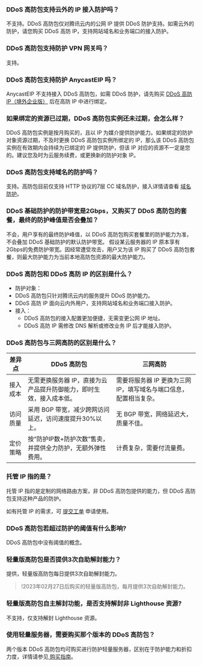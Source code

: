 ### DDoS 高防包支持云外的 IP 接入防护吗？
不支持。DDoS 高防包仅对腾讯云内的公网 IP 提供 DDoS 防护支持。如需云外的防护，请您购买 DDoS 高防 IP，支持网站域名和业务端口的接入防护。

### DDoS 高防包支持防护 VPN 网关吗？
支持。

### DDoS 高防包支持防护 AnycastEIP 吗？
AnycastEIP 不支持接入 DDoS 高防包，如需 DDoS 防护，请先购买 [DDoS 高防 IP（境外企业版）](https://cloud.tencent.com/document/product/1014/56251) 后在高防 IP 中进行绑定。



### 如果绑定的资源已过期，DDoS 高防包实例还未过期，会怎么样？ 
DDoS 高防包实例是按月购买的，且以 IP 为媒介提供防护能力。如果绑定的防护对象资源过期，不及时更换 DDoS 高防包实例所绑定的 IP，那么该 DDoS 高防包实例在有效期内会持续为已绑定的 IP 提供防护，但该 IP 对应的资源不一定是您的。建议您及时为云服务续费，或更换新的防护对象 IP。

### DDoS 高防包支持域名的防护吗？
支持。高防包目前仅支持 HTTP 协议的7层 CC 域名防护，接入详情请查看 [域名防护](https://cloud.tencent.com/document/product/1021/43921)。

### DDoS 基础防护的防护带宽是2Gbps，又购买了 DDoS 高防包的套餐，最终的防护峰值是否会叠加？
不会，用户享有的最终防护峰值，以 DDoS 高防包购买套餐里的防护能力为准，不会叠加 DDoS 基础防护的默认防护带宽。
假设某云服务器的 IP 原本享有2Gbps的免费防护带宽。因经常遭受攻击，用户又为该 IP 购买了 DDoS 高防包套餐，则最大防护能力为当前本地高防包资源的最大防护能力。

### DDoS 高防包和 DDoS 高防 IP 的区别是什么？
- 防护对象：
 -  DDoS 高防包只针对腾讯云内的服务提升 DDoS 防护能力。
 -  DDoS 高防 IP 面向云内外用户，支持网站域名和业务端口接入防护。
- 接入：
  - DDoS 高防包的接入配置更加便捷，无需变更公网 IP 地址。
  - DDoS 高防 IP 需修改 DNS 解析或修改业务 IP 后才能接入防护。

### DDoS 高防包与三网高防的区别是什么？
|     差异点     | DDoS 高防包             | 三网高防                  |
| -------- | -------------------- | ------------------- |
| 接入成本 | 无需更换服务器 IP，直接为云产品提升防御能力，即时生效，接入成本低。 | 需要将服务器 IP 更换为三网 IP，填写域名与端口信息，配置相当复杂。 |
| 访问质量 | 采用 BGP 带宽，减少跨网访问延迟，访问速度提升30%以上。         | 无 BGP 带宽，网络延迟大，质量不佳。                              |
| 定价策略 | 按“防护IP数+防护次数”售卖，并提供全力防护，无额外弹性费用。       | 计费复杂，需要付流量费。|   

### 托管 IP 指的是？
托管 IP 指的是定制的网络路由方案，非 DDoS 高防包提供的能力，但 DDoS 高防包支持这种产品的防护。

如有托管 IP 的需求，可 [提交工单](https://console.cloud.tencent.com/workorder/category) 申请使用。

### DDoS 高防包若超过防护的阈值有什么影响?
DDoS 高防包中没有阈值的概念。

### 轻量版高防包是否提供3次自助解封能力？
提供，轻量版高防包每日提供3次自助解封能力。
>!2023年02月27日后购买的轻量版高防包，每月提供3次自助解封能力。

### 轻量版高防包自主解封功能，是否支持解封非  Lighthouse 资源?
不支持，仅支持解封 Lighthouse 资源。

### 使用轻量服务器，需要购买那个版本的 DDoS 高防包？
两个版本 DDoS 高防包均可购买进行防护轻量服务器，区别在于防护能力和折扣力度，详情请参见[ 购买指南](https://cloud.tencent.com/document/product/1021/43893)。
